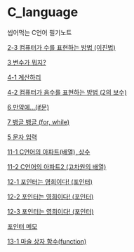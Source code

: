 # C_language
씹어먹는 C언어 필기노트

[2-3 컴퓨터가 수를 표현하는 방법 (이진법)](https://github.com/matcha-bingsu/C_language/blob/main/Note/2-3%20%E1%84%8F%E1%85%A5%E1%86%B7%E1%84%91%E1%85%B2%E1%84%90%E1%85%A5%E1%84%80%E1%85%A1%20%E1%84%89%E1%85%AE%E1%84%85%E1%85%B3%E1%86%AF%20%E1%84%91%E1%85%AD%E1%84%92%E1%85%A7%E1%86%AB%E1%84%92%E1%85%A1%E1%84%82%E1%85%B3%E1%86%AB%20%E1%84%87%E1%85%A1%E1%86%BC%E1%84%87%E1%85%A5%E1%86%B8%20(%E1%84%8B%E1%85%B5%E1%84%8C%E1%85%B5%E1%86%AB%E1%84%87%E1%85%A5%E1%86%B8).md)

[3 변수가 뭐지?](https://github.com/matcha-bingsu/C_language/blob/main/Note/3%20%E1%84%87%E1%85%A7%E1%86%AB%E1%84%89%E1%85%AE%E1%84%80%E1%85%A1%20%20%E1%84%86%E1%85%AF%E1%84%8C%E1%85%B5.md)

[4-1 계산하리](https://github.com/matcha-bingsu/C_language/blob/main/Note/4-1%20%E1%84%80%E1%85%A8%E1%84%89%E1%85%A1%E1%86%AB%E1%84%92%E1%85%A1%E1%84%85%E1%85%B5.md)

[4-2 컴퓨터가 음수를 표현하는 방법 (2의 보수)](https://github.com/matcha-bingsu/C_language/blob/main/Note/4-2%20%E1%84%8F%E1%85%A5%E1%86%B7%E1%84%91%E1%85%B2%E1%84%90%E1%85%A5%E1%84%80%E1%85%A1%20%E1%84%8B%E1%85%B3%E1%86%B7%E1%84%89%E1%85%AE%E1%84%85%E1%85%B3%E1%86%AF%20%E1%84%91%E1%85%AD%E1%84%92%E1%85%A7%E1%86%AB%E1%84%92%E1%85%A1%E1%84%82%E1%85%B3%E1%86%AB%20%E1%84%87%E1%85%A1%E1%86%BC%E1%84%87%E1%85%A5%E1%86%B8%20(2%E1%84%8B%E1%85%B4%20%E1%84%87%E1%85%A9%E1%84%89%E1%85%AE).md)

[6 만약에...(if문)](https://www.notion.so/6-if-0a144370ecc240989a7b3231cd874457)

[7 뱅글 뱅글 (for, while)](https://www.notion.so/7-for-while-e4f2a339625c465f8ebf6b2d3f5c1884)

[5 문자 입력](https://www.notion.so/5-53b5998d88864e45af1cd99ce99490c0)

[11-1 C언어의 아파트(배열), 상수](https://www.notion.so/11-1-C-71fa9a5e2fbb4c4b8d15814b803703dd)

[11-2 C언어의 아파트2 (고차원의 배열)](https://www.notion.so/11-2-C-2-e3af393ece694a158df64dce0c779b74)

[12-1 포인터는 영희이다! (포인터)](https://www.notion.so/12-1-822d772af0554414944c49a303debf56)

[12-2 포인터는 영희이다! (포인터)](https://www.notion.so/12-2-9d0ddbb7614a4fa8b1ceb410b1f380fa)

[12-3 포인터는 영희이다! (포인터)](https://www.notion.so/12-3-2d1b16f0566243cdbe1d1acbf4991042)

[포인터 메모](https://www.notion.so/184caf412f5244398e66a5873b6fccd2)

[13-1 마술 상자 함수(function)](https://www.notion.so/13-1-function-e1f173a9514f42d284001ce54703ffb1)
